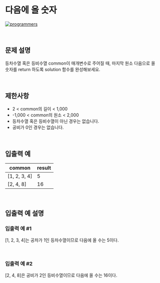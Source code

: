 # 다음에 올 숫자

[![programmers](https://user-images.githubusercontent.com/69426184/209517270-f8d5694e-ff56-442e-beff-9eff454d9185.png)](https://school.programmers.co.kr/learn/courses/30/lessons/120924)

<br/>

## 문제 설명

등차수열 혹은 등비수열 common이 매개변수로 주어질 때, 마지막 원소 다음으로 올 숫자를 return 하도록 solution 함수를 완성해보세요.

<br/>

## 제한사항

-   2 < common의 길이 < 1,000
-   -1,000 < common의 원소 < 2,000
-   등차수열 혹은 등비수열이 아닌 경우는 없습니다.
-   공비가 0인 경우는 없습니다.

<br/>

## 입출력 예

| common       | result |
| ------------ | ------ |
| [1, 2, 3, 4] | 5      |
| [2, 4, 8]    | 16     |

<br/>

## 입출력 예 설명

### 입출력 예 #1

[1, 2, 3, 4]는 공차가 1인 등차수열이므로 다음에 올 수는 5이다.

<br/>

### 입출력 예 #2

[2, 4, 8]은 공비가 2인 등비수열이므로 다음에 올 수는 16이다.

<br/>
